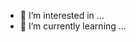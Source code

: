 - 👀 I’m interested in ...
- 🌱 I’m currently learning ...

<!---
aleturri13/aleturri13 is a ✨ special ✨ repository because its `README.md` (this file) appears on your GitHub profile.
You can click the Preview link to take a look at your changes.
--->
